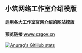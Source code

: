## 小筑网络工作室介绍模版
#### 适用各大工作室官网介绍的网站模版
#### 预览链接 www.czgov.cn
[![Anurag's GitHub stats](https://github-readme-stats.vercel.app/api?username=T-Y-P)](https://github.com/anuraghazra/github-readme-stats)
